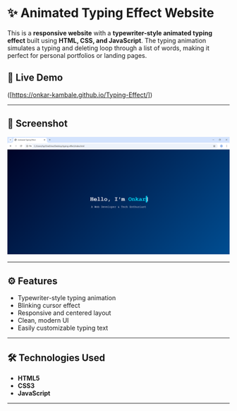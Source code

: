 # ✨ Animated Typing Effect Website

This is a **responsive website** with a **typewriter-style animated typing effect** built using **HTML, CSS, and JavaScript**. The typing animation simulates a typing and deleting loop through a list of words, making it perfect for personal portfolios or landing pages.

## 🔗 Live Demo

([https://onkar-kambale.github.io/Typing-Effect/])

---

## 📸 Screenshot

![Screenshot of the Typing Effect Website](screenshot00.png)

---

## ⚙️ Features

- Typewriter-style typing animation
- Blinking cursor effect
- Responsive and centered layout
- Clean, modern UI
- Easily customizable typing text

---

## 🛠️ Technologies Used

- **HTML5**
- **CSS3**
- **JavaScript**

---
